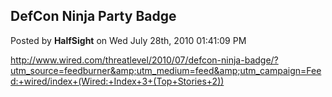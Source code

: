 ## DefCon Ninja Party Badge
Posted by **HalfSight** on Wed July 28th, 2010 01:41:09 PM

<http://www.wired.com/threatlevel/2010/07/defcon-ninja-badge/?utm_source=feedburner&amp;utm_medium=feed&amp;utm_campaign=Feed:+wired/index+(Wired:+Index+3+(Top+Stories+2))>
